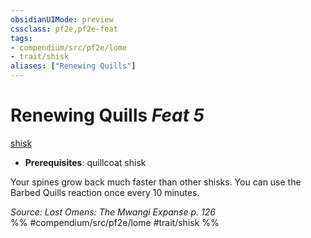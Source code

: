 ```yaml
---
obsidianUIMode: preview
cssclass: pf2e,pf2e-feat
tags:
- compendium/src/pf2e/lome
- trait/shisk
aliases: ["Renewing Quills"]
---
```

# Renewing Quills  *Feat 5*  
[shisk](../../rules/traits/shisk-lome.md)  

- **Prerequisites**: quillcoat shisk

Your spines grow back much faster than other shisks. You can use the Barbed Quills reaction once every 10 minutes.

*Source: Lost Omens: The Mwangi Expanse p. 126*  
%% #compendium/src/pf2e/lome #trait/shisk %%